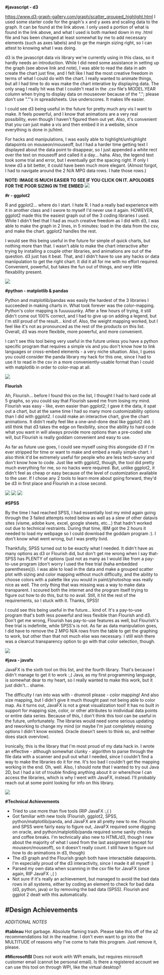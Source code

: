 **#javascript - d3**

https://www.d3-graph-gallery.com/graph/scatter_grouped_highlight.html
I used some starter code for the graph's x and y axes and scaling data to the graph. It can be found at the link above. I only used a portion of what is found in the link above, and what I used is both marked down in my .html file and has been changed at least somewhat by me to add necessary elements (such as axes labels) and to ge the margin sizing right, so I can attest to knowing what I was doing.

d3 is the javascript data vis library we're currently using in this class, so it hardly needs an introduction. While I did need some assistance in setting up the graph (see above link and note), I was able to read the data in adn create the chart just fine, and I felt like I had the most creative freedom in terms of what I could do with the chart. I really wanted to animate things, but all I had time to do was make the chart interative by displaying data. The only snag I really hit was that I couldn't read in the .csv file's MODEL.YEAR column when trying to display data on mouseover because of the "."; please don't use "."'s in spreadsheets. Use underscores. It makes life easier.

I could see d3 being useful in the future for pretty much any vis I want to make. It feels powerful, and I know that animations are a very real possibility, even though I haven't figured them out yet. Also, it's convenient that you can just make a vis and then embed it in a website, since everything is done in js/html.

For hacks and manipulations, I was easily able to highlight/unhighlight datapoints on mouseon/mouseoff, but I had a harder time getting text I displayed about the data point to disappear, so I just appended a white rect over the text on mouseoff and called it a day... haha. Also, the legend text took some trial and error, but I eventually got the spacing right. If only I knew d3 a bit better, it could have been much more elegant. (Almost forgot, I had to navigate around the 2 N/A MPG data rows. I hate those rows.)

**NOTE: IMAGE IS MUCH EASIER TO SEE IF YOU CLICK ON IT. APOLOGIES FOR THE POOR SIZING IN THE EMBED**
![](https://github.com/JoshuaMalcarne/a2-DataVis-5Ways/blob/bdbc60b7dc78303589b323bd8bb2d8a3d341fc8b/img/javascript%20-%20d3.png)

**#r - ggplot2**

R and ggplot2... where do I start. I hate R. I had a really bad experience with it in another class and I swore to myself I'd never use it again. HOWEVER, ggplot2 made this the easiest graph out of the 3 coding libraries I used. While I didn't feel that I had as much creative freedom as I did with d3, I was able to make the graph in 2 lines, in 5 minutes: load in the data from the csv, and make the chart. ggplot2 handles the rest.

I would see this being useful in the future for simple of quick charts, but nothing more than that. I wasn't able to make the chart interactive after trying by installing a couple other libraries, and animations are out of the question. d3 just has it beat. That, and I didn't have to use any hacks or data maniipulation to get the right chart. It did it all for me with no effort required. Convenient, powerful, but takes the fun out of things, and very little flexability present.

![](https://github.com/JoshuaMalcarne/a2-DataVis-5Ways/blob/2e64181fa7fc97fc10525b2345f26b49bca22e52/img/r%20-%20ggplot2.png)

**#python - matplotlib & pandas**

Python and matplotlib/pandas was easily the hardest of the 3 libraries I succeeded in making charts in. What took forever was the color-mapping. Python's color mapping is fuuuuuunky. After a few hours of trying, it still didn't come out 100% correct, and I had to give up on adding a legend, but I'm still proud of the result... kind of. Also, the weight mapping worked, but I feel like it's not as pronounced as the rest of the products on this list. Overall, d3 was more flexibile, more powerful, and more convenient.

I can't see this tool being very useful in the future unless you have a python specific program that requires a simple vis and you don't know how to link languages or cross-embed elements - a very niche situation. Also, I guess you could consider the panda library my hack for this one, since I had to use it to read in the csv in a more conveniently-usable format than I could with matplotlib in order to color-map at all. 

![](https://github.com/JoshuaMalcarne/a2-DataVis-5Ways/blob/cbce64722c411d923ba33aaad92b24fa9f30fa99/img/python%20-%20matplotlib%20&%20pandas.png)

**Flourish**

Ah, Flourish... before I found this on the list, I thought I had to hard code all 5 graphs, so you could say that Flourish saved me from losing my mind. Flourish was easy - like, even easier than ggplot2; I gave it the data, it spat out a chart, but at the same time I had so many more customizability options than I did with ggplot2. I could make an interactive chart, give the chart animations. It didn't really feel like a one-and-done deal like ggplot2 did. I still think that d3 takes the edge on flexibility, since the ability to hard code what you want in will always provide more options than a pre-coded site will, but Flourish is really goddam convenient and easy to use.

As far as future use goes, I could see myself using this alongside d3 if I'm ever stripped for time or want to make and embed a really simple chart. I also think it'd be extremely useful for people who are less tech-savvy and don't know how to code. Just like with ggplot2, though, the tool did pretty much everything for me, so no hacks were required. But, unlike ggplot2, it didn't feel as cheap or easy because of the level of customization available to the user. If I chose any 2 tools to learn more about going forward, they'd be d3 in first place and Flourish in a close second.

![](https://github.com/JoshuaMalcarne/a2-DataVis-5Ways/blob/b7d74334aaaefc01d8ddd9cd1c99fa707f986a67/img/Flourish%20-%201.png)
![](https://github.com/JoshuaMalcarne/a2-DataVis-5Ways/blob/b7d74334aaaefc01d8ddd9cd1c99fa707f986a67/img/Flourish%20-%202.png)
![](https://github.com/JoshuaMalcarne/a2-DataVis-5Ways/blob/b7d74334aaaefc01d8ddd9cd1c99fa707f986a67/img/Flourish%20-%203.png)

**#SPSS**

By the time I had reached SPSS, I had essentially lost my mind again going through the 3 failed attempts noted below as well as a slew of other datavis sites (visme, adobe kure, excel, google sheets, etc...) that hadn't worked out due to technical restraints. During that time, IBM got the 2 hours it needed to load my webpage so I could download the goddam program :). I don't know what went wrong, but I was pretty livid.

Thankfully, SPSS turned out to be exactly what I needed. It didn't have as many options as d3 or Flourish did, but don't get me wrong when I say that- SPSS has PLENTY of options (just not as many as I would like from a pay-to-use program (don't worry I used the free trial (haha embedded parentheses))). I was able to load in the data and make a grouped scatter plot with sizing and color mapping without much difficulty, and the ability to choose colors with a palette like you would in paint/photoshop was really nice as well. The only thing that was missing was a way to make data transparent. I scoured both the internet and the program itself trying to figure out how to do this, but to no avail. Still, it hit the rest of the requirements, so I stuck with it. Thanks, SPSS!

I could see this being useful in the future... kind of. It's a pay-to-use program that's both less powerful and less flexible than Flourish and d3. Don't get me wrong, Flourish has pay-to-use features as well, but Flourish's free trial is indefinite, while SPSS's is not. As far as data manipulation goes, I did have to remove the 2 MPG N/A rows from the table to get the graphing to work, but other than that not much else was necessary. I still wish there was a clearcut transparency option to go with that color selection, though.

![](https://github.com/JoshuaMalcarne/a2-DataVis-5Ways/blob/e64a53e07bf8c5c29b881ad53bd236a74e404509/img/SPSS.PNG)

**#java - javafx**

JavaFX is the sixth tool on this list, and the fourth library. That's because I didn't manage to get it to work :,( Java, as my first programming language, is somewhat dear to my heart, so I really wanted to make this work, but it just didn't... shame.

The difficulty I ran into was with - drumroll please -  color mapping! And also size mapping, but I didn't give it much thought past not being able to color map. As it turns out, JavaFX is not a great visualization tool! It has no built in support for mapping size, color, or other attributes to inidividual data points or entire data series. Because of this, I don't think this tool can be useful in the future, unfortunately. The libraries would need some serious updating and reworking to change my mind (or maybe I'm just completely missing options I didn't know existed. Oracle doesn't seem to think so, and neither does stack overvlow).

Ironically, this is the library that I'm most proud of my data hack in. I wrote an effective - although somewhat clunky - algorithm to parse through the file data with a scanner and pull out what I needed, since I couldn't find a way to make the libraries do it for me. It's too bad I couldn't get the mapping working in the end. Oh, well. Also, I should note that I wanted to try out Java 2D, but I had a lot of trouble finding anything about it or where/how I can access the libraries, which is why I went with JavaFX, instead. I'll probably reach out at some point looking for info on this library.

![](https://github.com/JoshuaMalcarne/a2-DataVis-5Ways/blob/f526a6776d62eed9121647011bcf9b805ce7dde4/img/java%20-%20javafx.PNG)

**#Technical Achievements**
- Tried to use more than five tools (RIP JavaFX :,( )
- Got familiar with new tools (Flourish, ggplot2, SPSS, python/matplotlib/panda, and JavaFX are all pretty new to me. Flourish and SPSS were fairly easy to figure out, JavaFX required some digging on oracle, and python/matplotlib/panda required some sanity checks and coffee breaks. I'm technically also new to HTML/d3, though I new about the majority of what I used from the last assignment (except for mouseon/mouseoff), so it doesn't really count. I still have to figure out how to do animations in d3, though)
- The d3 graph and the Flourish graph both have interactable datapoints. I'm especially proud of the d3 interactivity, since I made it all myself :)
- Parsed my own data when scanning in the csv file for JavaFX (once again, RIP JavaFX :,( )
- Not sure if it's really an achievement, but managed to avoid the bad data rows in all systems, either by coding an element to check for bad data (d3, python, java) or by removing the bad data (SPSS). Flourish and ggplot 2 dealt with this automatically.

**#Design Achievements**
- 

*ADDITIONAL NOTES*

**#tableau**
Hot garbage. Absolute flaming trash. Please take this off of the a2 recommendations list in the readme.
I don't even want to go into the MULTITUDE of reasons why I've come to hate this program. Just remove it, please.

**#MicrosoftBI**
Does not work with WPI emails, but requires microsoft customer email (cannot be personal email). Is there a registered account we can use this tool on through WPI, like the virtual desktop?
